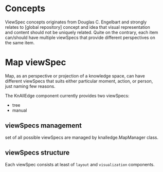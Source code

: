 # Concepts

ViewSpec concepts originates from Douglas C. Engelbart and strongly relates to [global repository] concept and idea that visual representation and content should not be uniquely related. Quite on the contrary, each item can/should have multiple viewSpecs that provide different perspectives on the same item.

# Map viewSpec

Map, as an perspective or projection of a knowledge space, can have different viewSpecs that suits either particular moment, action, or person, just naming few reasons.

The KnAllEdge component currently provides two viewSpecs:

+ tree
+ manual

## viewSpecs management

set of all possible viewSpecs are managed by knalledge.MapManager class.

## viewSpecs structure

Each viewSpec consists at least of `layout` and `visualization` components.
